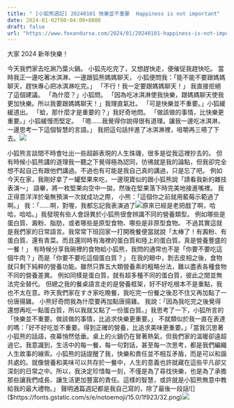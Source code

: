 ```yaml
---
title: " [小狐熊週記] 20240101 快樂並不重要  Happiness is not important"
date: 2024-01-02T00:04:00+0800
draft: false
url: "https://www.foxandursa.com/2024/01/20240101-happiness-is-not-important.html"
---
```


大家 2024 新年快樂！

今天我們家去吃涮乃葉火鍋。
小狐先吃完了，又想趕快走，便催促我趕快吃。
當時我正一邊吃著冰淇淋、一邊跟狐熊媽媽聊天，
小狐便問我：「能不能不要跟媽媽聊天，趕快專心把冰淇淋吃完。」
「不行！我一定要跟媽媽聊天！」 我直接拒絕了這個建議。
「為什麼？」小狐問。
「因為吃冰淇淋使我快樂，跟媽媽聊天使我更加快樂。所以我要跟媽媽聊天！」我理直氣壯。
「可是快樂並不重要。」小狐緩緩道出。
「蛤，那什麼才是重要的？」我好奇地問。
「做該做的事情，比快樂更重要。」小狐緩慢而堅定。
「嗯……我覺得你說得很有道理。讓我一邊吃冰淇淋，一邊思考一下這個智慧的言語。」
我把這句話拌進了冰淇淋裡，咀嚼再三嚥了下去。![]($https://blogger.googleusercontent.com/img/a/AVvXsEiPxrAtsKcFadZm8A0oJ-lDQJdC296_YpXmDar330t6fdaAPhGhKBRPvpI_hV9vglvTBZcVpOs80XkiqLhGC-9xRU1CX792EwG7hEOk3TSbXWODlU27RQmOIZGwlXE7aWSH9KddV-XO8BYvO-A_ViP7h2K-EeOEXDNP9QUkDIl-pFW5-R7vRMHCpWSUExA)



小狐熊言談間不時會吐出一些超齡表現的人生珠璣，很多是從我這裡抄去的。
但有時候小狐熊講的道理我一聽之下覺得極為認同，彷彿就是我的論點，但我卻完全想不起自己有跟他們講過。不過也有可能是我自己真的講過，只是忘了吧。
例如今天在家，我剛好拿了一罐堅果來吃，一邊現寶似的跟小狐熊說「請看我新的雜技表演～」
語畢，將一枚堅果向空中一拋，然後在堅果落下時完美地接進嘴裡。
我正得意洋洋於毫無預演一次就成功之際，
小熊：「這個你之前就用藍莓示範過了啊。」
我：「……啊，對喔，我都忘記我表演過了![]($https://fonts.gstatic.com/s/e/notoemoji/15.0/1f606/32.png)原來已經是老把戲了啊，哈哈，哈哈。」我發現有些人會訝異於小狐熊很會辨識不同的營養類型。
例如哪些是蛋白質、澱粉、脂肪，或者哪些是原型食物、哪些是非原型食物。
不過其實這就是我們家的日常語言。我常常下班回家一打開晚餐便當就說「太棒了！有澱粉、有蛋白質、還有青菜。而且還同時有海裡的蛋白質和陸上的蛋白質。真是營養豐盛的一餐！」
有時候分享我碗裡的食物給小狐熊，我問的通常也不是「你要不要吃這個牛肉？」而是「你要不要吃這個蛋白質？」
在我的眼中，剝去皮相之後，食物就只剩下純粹的營養功能。雖然只靠五大類營養素的粗略分法，難以盡表各種食物不同的營養差異。
例如同樣是蛋白質，就有超多種不同的蛋白質，彼此之間並無法完全替代。
但總之我的餐桌語言走的是營養框架，好不好吃根本不是重點，我也不太在意。昨天我們家在すき家吃晚餐，我吃完一份餐之後忍不住又再加點了一份唐揚雞。
小熊好奇問我為什麼要再加點唐揚雞。
我說：「因為我吃完之後覺得還想再吃一點蛋白質，所以我就又點了一份蛋白質。」我思考了一下，小狐所言的「快樂並不重要。做該做的事情，比追求快樂更重要。」
不就類似於我一直在表達的嗎：「好不好吃並不重要。得到正確的營養，比追求美味更重要。」「當我沉思著小狐熊的話語，夜幕悄然低垂。桌上的火鍋仍在冒著熱氣，但我們家的溫暖卻遠超過它。我意識到，生活中的每一餐，每一句對話，甚至每一次思考，都是我們編織人生故事的線索。小狐熊的話提醒了我，快樂和責任並不相互矛盾，而是可以和諧共處的。就像營養和美味可以共存於一餐中，人生的意義也許就藏在這些平凡卻又深刻的日常之中。所以，我決定珍惜每一刻，不僅是為了尋找快樂，也是為了承擔那些讓我們成長、讓生活更加豐富的責任。這樣的智慧，或許就是小狐熊無意中教給我的最大禮物。」
聲明通篇週記都是我自己寫的，除了最後一段話![]($https://fonts.gstatic.com/s/e/notoemoji/15.0/1f923/32.png)![]($https://blogger.googleusercontent.com/img/a/AVvXsEgK6zCdJ5FjD9x_lOh1GtPvi-p2P30gwMs29o9_dtDyEoS_s-ZpQXbpw3tGtZDbuSwYndEhFxPmzBDnJIa6W91_F6k57hr_Kbxp5s124TFavM3SAd-mMGs1xDn0NsEHIH0EqYa4tRchYGd3zJjOrftpGYvNjt9Mjw1WsilrAf3enT_SaDQ-UnX69SJrozU)




